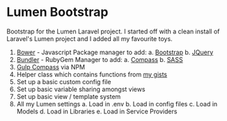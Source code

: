 # Lumen Bootstrap
Bootstrap for the Lumen Laravel project. I started off with a clean install of Laravel's Lumen project and I added all my favourite toys. 

1. [Bower](http://bower.io/) - Javascript Package manager to add:
	a. [Bootstrap](http://getbootstrap.com)
	b. [JQuery](https://api.jquery.com/)
2. [Bundler](http://bundler.io/) - RubyGem Manager to add:
	a. [Compass](http://compass-style.org/)
	b. [SASS](http://sass-lang.com/)
3. [Gulp Compass](https://github.com/appleboy/gulp-compass) via NPM
4. Helper class which contains functions from [my gists](https://gist.github.com/davidthingsaker)
5. Set up a basic custom config file
6. Set up basic variable sharing amongst views
7. Set up basic view / template system
8. All my Lumen settings
	a. Load in .env
	b. Load in config files
	c. Load in Models
	d. Load in Libraries
	e. Load in Service Providers
